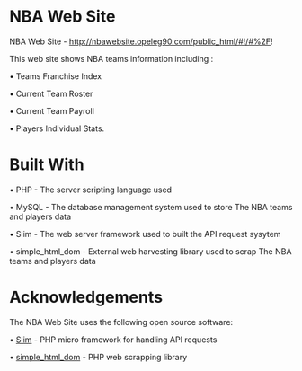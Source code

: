 # NBA Web Site
NBA Web Site - http://nbawebsite.opeleg90.com/public_html/#!/#%2F!


This web site shows NBA teams information including :

•	Teams Franchise Index

•	Current Team Roster

•	Current Team Payroll

•	Players Individual Stats.

# Built With

• PHP - The server scripting language used

• MySQL - The database management system used to store The NBA teams and players data

• Slim - The web server framework used to built the API request sysytem

• simple_html_dom - External web harvesting library used to scrap The NBA teams and players data


# Acknowledgements

The NBA Web Site uses the following open source software:


• [Slim](https://www.slimframework.com/) - PHP micro framework for handling API requests

• [simple_html_dom](http://simplehtmldom.sourceforge.net/) - PHP web scrapping library


